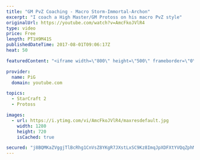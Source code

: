 ```yaml
---
title: "GM PvZ Coaching - Macro Storm-Immortal-Archon"
excerpt: "I coach a High Master/GM Protoss on his macro PvZ style"
originalUrl: https://youtube.com/watch?v=AmcFkoJVlR4
type: video
price: Free
length: PT1H9M41S
publishedDateTime: 2017-08-01T09:06:17Z
heat: 50

featuredContent: "<iframe width=\"800\" height=\"500\" frameborder=\"0\" src=\"https://www.youtube.com/embed/AmcFkoJVlR4\" allow=\"accelerometer; autoplay; encrypted-media; gyroscope; picture-in-picture\" allowfullscreen></iframe>"

provider:
  name: PiG
  domain: youtube.com

topics:
  - StarCraft 2
  - Protoss

images:
  - url: https://i.ytimg.com/vi/AmcFkoJVlR4/maxresdefault.jpg
    width: 1280
    height: 720
    isCached: true

secured: "j8BQMKaZVggjTlBcRhg1CnVsZ8YKgR7JXstLxSC9Kz8ImqJpXDFXtYVQqZphMpQjGfRau+apXLRjS7BN2OWDen0/i5CV/AeUvZp4oXcoDo5SvT6qiFtxGrCkEiQGDiKEccTfg9pdZwg4hxizJ/5Sy5F2a0UQKxgIbk5miub0zwVP380hKCKK3xIANMfnozyDHz7sxl2Z1buyIwVIciR22lkRTQRoJHvHKsx5IuKlpTogBF8IYPjCLzEg/vbpseD+pyfTqreyxHUVDxPqIGMqU/d47KWhOoqOi90RdqI8IVYhdyjJs1J0EDrxEGh7AEpVFTY1n+ZJpQi0x+HJGiqp3+2nlo+XHfozNH0qCKc33uSn2ZLSIKLjoMjWIu655to/fk5MGMiUykV46Q1got45z8gpBlgFNgtGzRaxmVxb6qI=;O6skk1DFT0DaoLzAV82QvA=="
---
```


